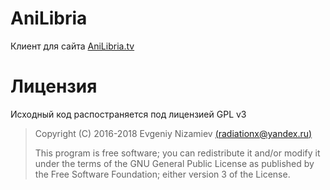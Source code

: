 # AniLibria
Клиент для сайта [AniLibria.tv](https://anilibria.tv/)

# Лицензия #
Исходный код распостраняется под лицензией GPL v3

> Copyright (C) 2016-2018  Evgeniy Nizamiev [(radiationx@yandex.ru)](mailto:radiationx@yandex.ru)
> 
> This program is free software; you can redistribute it and/or modify
> it under the terms of the GNU General Public License as published by
> the Free Software Foundation; either version 3 of the License.

